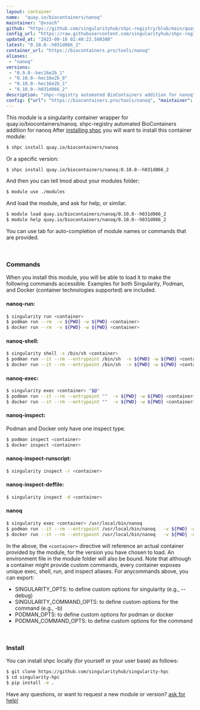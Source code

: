 ```yaml
---
layout: container
name:  "quay.io/biocontainers/nanoq"
maintainer: "@vsoch"
github: "https://github.com/singularityhub/shpc-registry/blob/main/quay.io/biocontainers/nanoq/container.yaml"
config_url: "https://raw.githubusercontent.com/singularityhub/shpc-registry/main/quay.io/biocontainers/nanoq/container.yaml"
updated_at: "2023-09-18 02:40:22.508380"
latest: "0.10.0--h031d066_2"
container_url: "https://biocontainers.pro/tools/nanoq"
aliases:
 - "nanoq"
versions:
 - "0.9.0--hec16e2b_1"
 - "0.10.0--hec16e2b_0"
 - "0.10.0--hec16e2b_1"
 - "0.10.0--h031d066_2"
description: "shpc-registry automated BioContainers addition for nanoq"
config: {"url": "https://biocontainers.pro/tools/nanoq", "maintainer": "@vsoch", "description": "shpc-registry automated BioContainers addition for nanoq", "latest": {"0.10.0--h031d066_2": "sha256:e3f7fc6e04ed0b2ae8753264c9898d981f798ada6a41689bf788e40824816ae4"}, "tags": {"0.9.0--hec16e2b_1": "sha256:af189ba24d7292e77f3d429517685f4b5e2a711f9213bc1c0dfa29da1af9b5a7", "0.10.0--hec16e2b_0": "sha256:1a9bb37e76388dd2bb3eb339bd693db4491c21e0c5439277ef99fa86ff6dd322", "0.10.0--hec16e2b_1": "sha256:7395468f267fb5771465ecb3b69f56f06737d7944d92f098295a3086f0dc159e", "0.10.0--h031d066_2": "sha256:e3f7fc6e04ed0b2ae8753264c9898d981f798ada6a41689bf788e40824816ae4"}, "docker": "quay.io/biocontainers/nanoq", "aliases": {"nanoq": "/usr/local/bin/nanoq"}}
---
```


This module is a singularity container wrapper for quay.io/biocontainers/nanoq.
shpc-registry automated BioContainers addition for nanoq
After [installing shpc](#install) you will want to install this container module:


```bash
$ shpc install quay.io/biocontainers/nanoq
```

Or a specific version:

```bash
$ shpc install quay.io/biocontainers/nanoq:0.10.0--h031d066_2
```

And then you can tell lmod about your modules folder:

```bash
$ module use ./modules
```

And load the module, and ask for help, or similar.

```bash
$ module load quay.io/biocontainers/nanoq/0.10.0--h031d066_2
$ module help quay.io/biocontainers/nanoq/0.10.0--h031d066_2
```

You can use tab for auto-completion of module names or commands that are provided.

<br>

### Commands

When you install this module, you will be able to load it to make the following commands accessible.
Examples for both Singularity, Podman, and Docker (container technologies supported) are included.

#### nanoq-run:

```bash
$ singularity run <container>
$ podman run --rm  -v ${PWD} -w ${PWD} <container>
$ docker run --rm  -v ${PWD} -w ${PWD} <container>
```

#### nanoq-shell:

```bash
$ singularity shell -s /bin/sh <container>
$ podman run --it --rm --entrypoint /bin/sh  -v ${PWD} -w ${PWD} <container>
$ docker run --it --rm --entrypoint /bin/sh  -v ${PWD} -w ${PWD} <container>
```

#### nanoq-exec:

```bash
$ singularity exec <container> "$@"
$ podman run --it --rm --entrypoint ""  -v ${PWD} -w ${PWD} <container> "$@"
$ docker run --it --rm --entrypoint ""  -v ${PWD} -w ${PWD} <container> "$@"
```

#### nanoq-inspect:

Podman and Docker only have one inspect type.

```bash
$ podman inspect <container>
$ docker inspect <container>
```

#### nanoq-inspect-runscript:

```bash
$ singularity inspect -r <container>
```

#### nanoq-inspect-deffile:

```bash
$ singularity inspect -d <container>
```


#### nanoq

```bash
$ singularity exec <container> /usr/local/bin/nanoq
$ podman run --it --rm --entrypoint /usr/local/bin/nanoq   -v ${PWD} -w ${PWD} <container> -c " $@"
$ docker run --it --rm --entrypoint /usr/local/bin/nanoq   -v ${PWD} -w ${PWD} <container> -c " $@"
```



In the above, the `<container>` directive will reference an actual container provided
by the module, for the version you have chosen to load. An environment file in the
module folder will also be bound. Note that although a container
might provide custom commands, every container exposes unique exec, shell, run, and
inspect aliases. For anycommands above, you can export:

 - SINGULARITY_OPTS: to define custom options for singularity (e.g., --debug)
 - SINGULARITY_COMMAND_OPTS: to define custom options for the command (e.g., -b)
 - PODMAN_OPTS: to define custom options for podman or docker
 - PODMAN_COMMAND_OPTS: to define custom options for the command

<br>

### Install

You can install shpc locally (for yourself or your user base) as follows:

```bash
$ git clone https://github.com/singularityhub/singularity-hpc
$ cd singularity-hpc
$ pip install -e .
```

Have any questions, or want to request a new module or version? [ask for help!](https://github.com/singularityhub/singularity-hpc/issues)